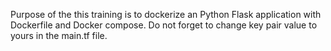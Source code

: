 Purpose of the this training is to dockerize an Python Flask application with Dockerfile and Docker compose. Do not forget to change key pair value to yours in the main.tf file.
